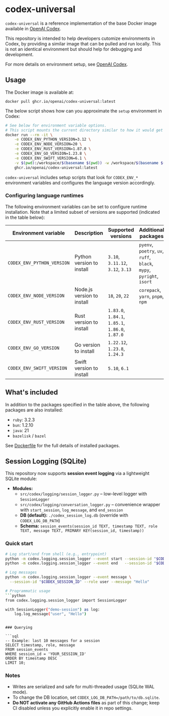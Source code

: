 # codex-universal

`codex-universal` is a reference implementation of the base Docker image available in [OpenAI Codex](http://platform.openai.com/docs/codex).

This repository is intended to help developers cutomize environments in Codex, by providing a similar image that can be pulled and run locally. This is not an identical environment but should help for debugging and development.

For more details on environment setup, see [OpenAI Codex](http://platform.openai.com/docs/codex).

## Usage

The Docker image is available at:

```
docker pull ghcr.io/openai/codex-universal:latest
```

The below script shows how can you approximate the `setup` environment in Codex:

```sh
# See below for environment variable options.
# This script mounts the current directory similar to how it would get cloned in.
docker run --rm -it \
    -e CODEX_ENV_PYTHON_VERSION=3.12 \
    -e CODEX_ENV_NODE_VERSION=20 \
    -e CODEX_ENV_RUST_VERSION=1.87.0 \
    -e CODEX_ENV_GO_VERSION=1.23.8 \
    -e CODEX_ENV_SWIFT_VERSION=6.1 \
    -v $(pwd):/workspace/$(basename $(pwd)) -w /workspace/$(basename $(pwd)) \
    ghcr.io/openai/codex-universal:latest
```

`codex-universal` includes setup scripts that look for `CODEX_ENV_*` environment variables and configures the language version accordingly.

### Configuring language runtimes

The following environment variables can be set to configure runtime installation. Note that a limited subset of versions are supported (indicated in the table below):

| Environment variable       | Description                | Supported versions                               | Additional packages                                                  |
| -------------------------- | -------------------------- | ------------------------------------------------ | -------------------------------------------------------------------- |
| `CODEX_ENV_PYTHON_VERSION` | Python version to install  | `3.10`, `3.11.12`, `3.12`, `3.13`                | `pyenv`, `poetry`, `uv`, `ruff`, `black`, `mypy`, `pyright`, `isort` |
| `CODEX_ENV_NODE_VERSION`   | Node.js version to install | `18`, `20`, `22`                                 | `corepack`, `yarn`, `pnpm`, `npm`                                    |
| `CODEX_ENV_RUST_VERSION`   | Rust version to install    | `1.83.0`, `1.84.1`, `1.85.1`, `1.86.0`, `1.87.0` |                                                                      |
| `CODEX_ENV_GO_VERSION`     | Go version to install      | `1.22.12`, `1.23.8`, `1.24.3`                    |                                                                      |
| `CODEX_ENV_SWIFT_VERSION`  | Swift version to install   | `5.10`, `6.1`                                    |                                                                      |

## What's included

In addition to the packages specified in the table above, the following packages are also installed:

- `ruby`: 3.2.3
- `bun`: 1.2.10
- `java`: 21
- `bazelisk` / `bazel`

See [Dockerfile](Dockerfile) for the full details of installed packages.

## Session Logging (SQLite)

This repository now supports **session event logging** via a lightweight SQLite module:

- **Modules:**
  - `src/codex/logging/session_logger.py` – low-level logger with `SessionLogger`
  - `src/codex/logging/conversation_logger.py` – convenience wrapper with
    `start_session`, `log_message`, and `end_session`
  - **DB (default):** `./codex_session_log.db` (override with `CODEX_LOG_DB_PATH`)
  - **Schema:**
    `session_events(session_id TEXT, timestamp TEXT, role TEXT, message TEXT, PRIMARY KEY(session_id, timestamp))`

### Quick start

```bash
# Log start/end from shell (e.g., entrypoint)
python -m codex.logging.session_logger --event start --session-id "$CODEX_SESSION_ID"
python -m codex.logging.session_logger --event end   --session-id "$CODEX_SESSION_ID"

# Log messages
python -m codex.logging.session_logger --event message \
  --session-id "$CODEX_SESSION_ID" --role user --message "Hello"

# Programmatic usage
```python
from codex.logging.session_logger import SessionLogger

with SessionLogger("demo-session") as log:
    log.log_message("user", "Hello")
```
```

### Querying

```sql
-- Example: last 10 messages for a session
SELECT timestamp, role, message
FROM session_events
WHERE session_id = 'YOUR_SESSION_ID'
ORDER BY timestamp DESC
LIMIT 10;
```

### Notes

* Writes are serialized and safe for multi-threaded usage (SQLite WAL mode).
* To change the DB location, set `CODEX_LOG_DB_PATH=/path/to/db.sqlite`.
* **Do NOT activate any GitHub Actions files** as part of this change; keep CI disabled unless you explicitly enable it in repo settings.
